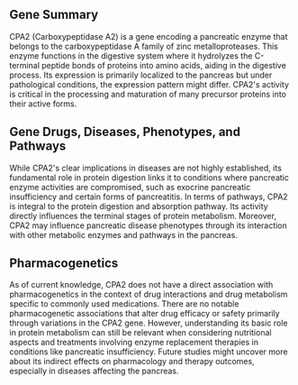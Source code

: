 ## Gene Summary
CPA2 (Carboxypeptidase A2) is a gene encoding a pancreatic enzyme that belongs to the carboxypeptidase A family of zinc metalloproteases. This enzyme functions in the digestive system where it hydrolyzes the C-terminal peptide bonds of proteins into amino acids, aiding in the digestive process. Its expression is primarily localized to the pancreas but under pathological conditions, the expression pattern might differ. CPA2's activity is critical in the processing and maturation of many precursor proteins into their active forms.

## Gene Drugs, Diseases, Phenotypes, and Pathways
While CPA2's clear implications in diseases are not highly established, its fundamental role in protein digestion links it to conditions where pancreatic enzyme activities are compromised, such as exocrine pancreatic insufficiency and certain forms of pancreatitis. In terms of pathways, CPA2 is integral to the protein digestion and absorption pathway. Its activity directly influences the terminal stages of protein metabolism. Moreover, CPA2 may influence pancreatic disease phenotypes through its interaction with other metabolic enzymes and pathways in the pancreas.

## Pharmacogenetics
As of current knowledge, CPA2 does not have a direct association with pharmacogenetics in the context of drug interactions and drug metabolism specific to commonly used medications. There are no notable pharmacogenetic associations that alter drug efficacy or safety primarily through variations in the CPA2 gene. However, understanding its basic role in protein metabolism can still be relevant when considering nutritional aspects and treatments involving enzyme replacement therapies in conditions like pancreatic insufficiency. Future studies might uncover more about its indirect effects on pharmacology and therapy outcomes, especially in diseases affecting the pancreas.
